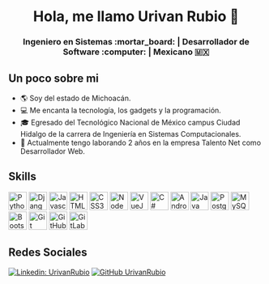 <h1 align="center"> Hola, me llamo Urivan Rubio 👋 </h1>

<h3 align="center"> Ingeniero en Sistemas :mortar_board: | Desarrollador de Software :computer: | Mexicano 🇲🇽 </h3>

## Un poco sobre mi
* :earth_americas: Soy del estado de Michoacán.
* :computer: Me encanta la tecnología, los gadgets y la programación.
* :mortar_board: Egresado del Tecnológico Nacional de México campus Ciudad Hidalgo de la carrera de Ingeniería en Sistemas Computacionales.
* :wrench: Actualmente tengo laborando 2 años en la empresa Talento Net como Desarrollador Web.

## Skills
<p align="left">
<a>
<img src="https://raw.githubusercontent.com/jmnote/z-icons/master/svg/python.svg" width="36" height="36" alt="Python"/>
<img src="https://github.com/Urivan07/skill-icons/blob/main/icons/Django.svg" width="36" height="36" alt="Django"/>
<img src="https://raw.githubusercontent.com/danielcranney/readme-generator/main/public/icons/skills/javascript-colored.svg" width="36" height="36" alt="Javascript"/>
<img src="https://raw.githubusercontent.com/danielcranney/readme-generator/main/public/icons/skills/html5-colored.svg" width="36" height="36" alt="HTML5"/>
<img src="https://raw.githubusercontent.com/danielcranney/readme-generator/main/public/icons/skills/css3-colored.svg" width="36" height="36" alt="CSS3"/>
<img src="https://raw.githubusercontent.com/danielcranney/readme-generator/main/public/icons/skills/nodejs-colored.svg" width="36" height="36" alt="NodeJS"/>
<img src="https://github.com/Urivan07/skill-icons/blob/main/icons/VueJS-Dark.svg" width="36" height="36" alt="VueJS"/>
<img src="https://raw.githubusercontent.com/jmnote/z-icons/master/svg/csharp.svg" width="36" height="36" alt="C#"/>
<img src="https://github.com/Urivan07/skill-icons/blob/main/icons/AndroidStudio-Dark.svg" width="36" height="36" alt="AndroidStudio"/>
<img src="https://raw.githubusercontent.com/jmnote/z-icons/master/svg/java.svg" width="36" height="36" alt="Java"/>
<img src="https://github.com/Urivan07/skill-icons/blob/main/icons/PostgreSQL-Dark.svg" width="36" height="36" alt="PostgreSQL"/>
<img src="https://github.com/Urivan07/skill-icons/blob/main/icons/MySQL-Dark.svg" width="36" height="36" alt="MySQL"/>
<img src="https://raw.githubusercontent.com/jmnote/z-icons/master/svg/bootstrap.svg" width="36" height="36" alt="Bootstrap"/>
<img src="https://raw.githubusercontent.com/jmnote/z-icons/master/svg/git.svg" width="36" height="36" alt="Git"/>
<img src="https://github.com/Urivan07/skill-icons/blob/main/icons/Github-Dark.svg" width="36" height="36" alt="GitHub"/>
<img src="https://github.com/Urivan07/skill-icons/blob/main/icons/GitLab-Dark.svg" width="36" height="36" alt="GitLab"/>
</a>
</p>

## Redes Sociales
[![Linkedin: UrivanRubio](https://img.shields.io/badge/-UrivanRubio-blue?style=flat-square&logo=Linkedin&logoColor=white&link=https://www.linkedin.com/in/urivan-rubio/)](https://www.linkedin.com/in/urivan-rubio/)
[![GitHub UrivanRubio](https://img.shields.io/github/followers/Urivan07?label=follow&style=social)](https://github.com/Urivan07)
